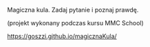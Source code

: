 Magiczna kula. Zadaj pytanie i poznaj prawdę.

(projekt wykonany podczas kursu MMC School)

https://goszzi.github.io/magicznaKula/

